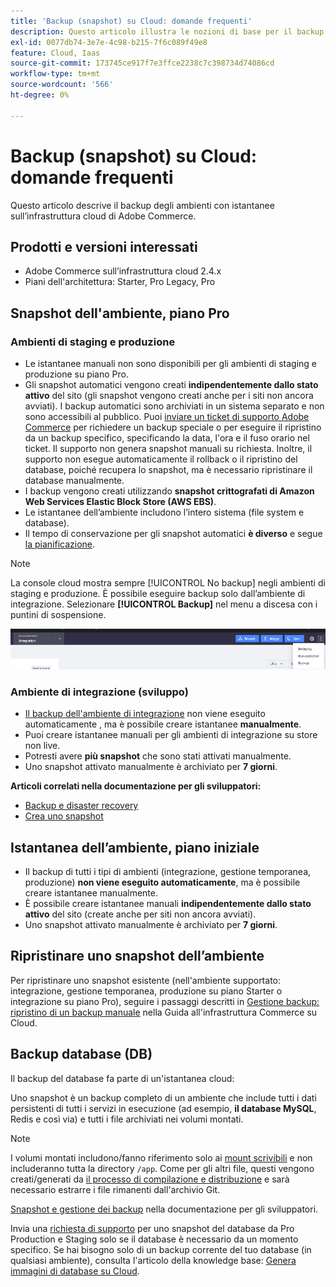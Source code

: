 ```yaml
---
title: 'Backup (snapshot) su Cloud: domande frequenti'
description: Questo articolo illustra le nozioni di base per il backup degli ambienti con istantanee su Adobe Commerce su infrastrutture cloud.
exl-id: 0077db74-3e7e-4c98-b215-7f6c089f49e8
feature: Cloud, Iaas
source-git-commit: 173745ce917f7e3ffce2238c7c398734d74086cd
workflow-type: tm+mt
source-wordcount: '566'
ht-degree: 0%

---
```


# Backup (snapshot) su Cloud: domande frequenti

Questo articolo descrive il backup degli ambienti con istantanee sull’infrastruttura cloud di Adobe Commerce.

## Prodotti e versioni interessati

* Adobe Commerce sull’infrastruttura cloud 2.4.x
* Piani dell&#39;architettura: Starter, Pro Legacy, Pro

## Snapshot dell&#39;ambiente, piano Pro

### Ambienti di staging e produzione

* Le istantanee manuali non sono disponibili per gli ambienti di staging e produzione su piano Pro.
* Gli snapshot automatici vengono creati **indipendentemente dallo stato attivo** del sito (gli snapshot vengono creati anche per i siti non ancora avviati). I backup automatici sono archiviati in un sistema separato e non sono accessibili al pubblico.
Puoi [inviare un ticket di supporto Adobe Commerce](/help/help-center-guide/help-center/magento-help-center-user-guide.md) per richiedere un backup speciale o per eseguire il ripristino da un backup specifico, specificando la data, l&#39;ora e il fuso orario nel ticket. Il supporto non genera snapshot manuali su richiesta.
Inoltre, il supporto non esegue automaticamente il rollback o il ripristino del database, poiché recupera lo snapshot, ma è necessario ripristinare il database manualmente.
* I backup vengono creati utilizzando **snapshot crittografati di Amazon Web Services Elastic Block Store (AWS EBS)**.
* Le istantanee dell’ambiente includono l’intero sistema (file system e database).
* Il tempo di conservazione per gli snapshot automatici **è diverso** e segue [la pianificazione](https://experienceleague.adobe.com/it/docs/commerce-on-cloud/user-guide/architecture/pro-architecture#backup-and-disaster-recovery).

>[!NOTE]
>
>La console cloud mostra sempre [!UICONTROL No backup] negli ambienti di staging e produzione. È possibile eseguire backup solo dall’ambiente di integrazione. Selezionare **[!UICONTROL Backup]** nel menu a discesa con i puntini di sospensione.
>
>![cloud_console_backup.png](assets/cloud_console_backup.png)

### Ambiente di integrazione (sviluppo)

* [Il backup dell&#39;ambiente di integrazione](/help/announcements/adobe-commerce-announcements/integration-environment-enhancement-request-pro-and-starter.md) non viene eseguito automaticamente **&#x200B;**, ma è possibile creare istantanee **manualmente**.
* Puoi creare istantanee manuali per gli ambienti di integrazione su store non live.
* Potresti avere **più snapshot** che sono stati attivati manualmente.
* Uno snapshot attivato manualmente è archiviato per **7 giorni**.

**Articoli correlati nella documentazione per gli sviluppatori:**

* [Backup e disaster recovery](https://experienceleague.adobe.com/it/docs/commerce-on-cloud/user-guide/architecture/pro-architecture#backup-and-disaster-recovery)
* [Crea uno snapshot](https://experienceleague.adobe.com/it/docs/commerce-on-cloud/user-guide/develop/storage/snapshots)

## Istantanea dell’ambiente, piano iniziale

* Il backup di tutti i tipi di ambienti (integrazione, gestione temporanea, produzione) **non viene eseguito automaticamente**, ma è possibile creare istantanee manualmente.
* È possibile creare istantanee manuali **indipendentemente dallo stato attivo** del sito (create anche per siti non ancora avviati).
* Uno snapshot attivato manualmente è archiviato per **7 giorni**.

## Ripristinare uno snapshot dell’ambiente

Per ripristinare uno snapshot esistente (nell&#39;ambiente supportato: integrazione, gestione temporanea, produzione su piano Starter o integrazione su piano Pro), seguire i passaggi descritti in [Gestione backup: ripristino di un backup manuale](https://experienceleague.adobe.com/it/docs/commerce-cloud-service/user-guide/develop/storage/snapshots#restore-a-manual-backup) nella Guida all&#39;infrastruttura Commerce su Cloud.

## Backup database (DB)

Il backup del database fa parte di un&#39;istantanea cloud:

Uno snapshot è un backup completo di un ambiente che include tutti i dati persistenti di tutti i servizi in esecuzione (ad esempio, **il database MySQL**, Redis e così via) e tutti i file archiviati nei volumi montati.

>[!NOTE]
>
>I volumi montati includono/fanno riferimento solo ai [mount scrivibili](https://experienceleague.adobe.com/it/docs/commerce-on-cloud/user-guide/configure/app/properties/properties#mounts) e non includeranno tutta la directory `/app`. Come per gli altri file, questi vengono creati/generati da [il processo di compilazione e distribuzione](https://experienceleague.adobe.com/it/docs/commerce-on-cloud/user-guide/architecture/pro-develop-deploy-workflow#deployment-workflow) e sarà necessario estrarre i file rimanenti dall&#39;archivio Git.

[Snapshot e gestione dei backup](https://experienceleague.adobe.com/it/docs/commerce-on-cloud/user-guide/develop/storage/snapshots) nella documentazione per gli sviluppatori.

Invia una [richiesta di supporto](/help/help-center-guide/help-center/magento-help-center-user-guide.md) per uno snapshot del database da Pro Production e Staging solo se il database è necessario da un momento specifico. Se hai bisogno solo di un backup corrente del tuo database (in qualsiasi ambiente), consulta l&#39;articolo della knowledge base: [Genera immagini di database su Cloud](/help/how-to/general/create-database-dump-on-cloud.md).
